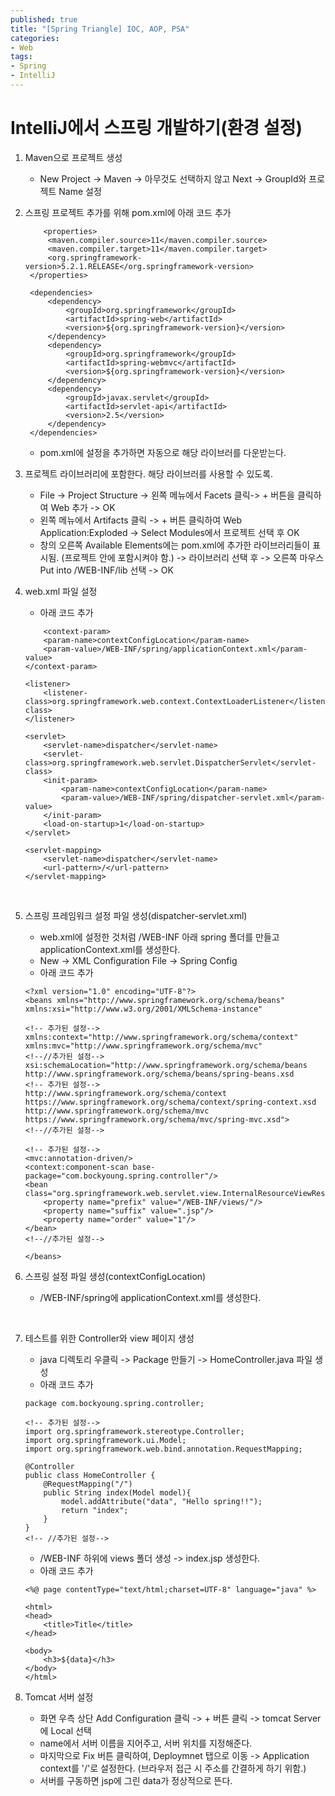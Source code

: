 ```yaml
---
published: true
title: "[Spring Triangle] IOC, AOP, PSA"
categories: 
- Web
tags:
- Spring
- IntelliJ
---
```


# IntelliJ에서 스프링 개발하기(환경 설정)

1. Maven으로 프로젝트 생성
   * New Project -> Maven -> 아무것도 선택하지 않고 Next -> GroupId와 프로젝트 Name 설정


2. 스프링 프로젝트 추가를 위해 pom.xml에 아래 코드 추가
   ```
       <properties>
        <maven.compiler.source>11</maven.compiler.source>
        <maven.compiler.target>11</maven.compiler.target>
        <org.springframework-version>5.2.1.RELEASE</org.springframework-version>
    </properties>

    <dependencies>
        <dependency>
            <groupId>org.springframework</groupId>
            <artifactId>spring-web</artifactId>
            <version>${org.springframework-version}</version>
        </dependency>
        <dependency>
            <groupId>org.springframework</groupId>
            <artifactId>spring-webmvc</artifactId>
            <version>${org.springframework-version}</version>
        </dependency>
        <dependency>
            <groupId>javax.servlet</groupId>
            <artifactId>servlet-api</artifactId>
            <version>2.5</version>
        </dependency>
    </dependencies>
    ```
    * pom.xml에 설정을 추가하면 자동으로 해당 라이브러를 다운받는다.

3. 프로젝트 라이브러리에 포함한다. 해당 라이브러를 사용할 수 있도록.
    * File -> Project Structure -> 왼쪽 메뉴에서 Facets 클릭-> + 버튼을 클릭하여 Web 추가 -> OK
    * 왼쪽 메뉴에서 Artifacts 클릭 -> + 버튼 클릭하여 Web Application:Exploded -> Select Modules에서 프로젝트 선택 후 OK
    * 창의 오른쪽 Available Elements에는 pom.xml에 추가한 라이브러리들이 표시됨. (프로젝트 안에 포함시켜야 함.) -> 라이브러리 선택 후 -> 오른쪽 마우스 Put into /WEB-INF/lib 선택 -> OK


4. web.xml 파일 설정
    * 아래 코드 추가
    ```
        <context-param>
        <param-name>contextConfigLocation</param-name>
        <param-value>/WEB-INF/spring/applicationContext.xml</param-value>
    </context-param>

    <listener>
        <listener-class>org.springframework.web.context.ContextLoaderListener</listener-class>
    </listener>

    <servlet>
        <servlet-name>dispatcher</servlet-name>
        <servlet-class>org.springframework.web.servlet.DispatcherServlet</servlet-class>
        <init-param>
            <param-name>contextConfigLocation</param-name>
            <param-value>/WEB-INF/spring/dispatcher-servlet.xml</param-value>
        </init-param>
        <load-on-startup>1</load-on-startup>
    </servlet>

    <servlet-mapping>
        <servlet-name>dispatcher</servlet-name>
        <url-pattern>/</url-pattern>
    </servlet-mapping>
    ```

<br />

5. 스프링 프레임워크 설정 파일 생성(dispatcher-servlet.xml)
    * web.xml에 설정한 것처럼 /WEB-INF 아래 spring 폴더를 만들고 applicationContext.xml를 생성한다.
    * New -> XML Configuration File -> Spring Config
    * 아래 코드 추가

    ```
    <?xml version="1.0" encoding="UTF-8"?>
    <beans xmlns="http://www.springframework.org/schema/beans" 
    xmlns:xsi="http://www.w3.org/2001/XMLSchema-instance"

    <!-- 추가된 설정-->
    xmlns:context="http://www.springframework.org/schema/context"
    xmlns:mvc="http://www.springframework.org/schema/mvc"
    <!--//추가된 설정-->
    xsi:schemaLocation="http://www.springframework.org/schema/beans http://www.springframework.org/schema/beans/spring-beans.xsd 
    <!-- 추가된 설정-->
    http://www.springframework.org/schema/context https://www.springframework.org/schema/context/spring-context.xsd http://www.springframework.org/schema/mvc https://www.springframework.org/schema/mvc/spring-mvc.xsd">
    <!--//추가된 설정-->

    <!-- 추가된 설정-->
    <mvc:annotation-driven/>
    <context:component-scan base-package="com.bockyoung.spring.controller"/>
    <bean class="org.springframework.web.servlet.view.InternalResourceViewResolver">
        <property name="prefix" value="/WEB-INF/views/"/>
        <property name="suffix" value=".jsp"/>
        <property name="order" value="1"/>
    </bean>
    <!--//추가된 설정-->

    </beans>
    ```

6. 스프링 설정 파일 생성(contextConfigLocation)
    * /WEB-INF/spring에 applicationContext.xml를 생성한다.

<br />

7. 테스트를 위한 Controller와 view 페이지 생성
    * java 디렉토리 우클릭 -> Package 만들기 -> HomeController.java 파일 생성
    * 아래 코드 추가

    ```
    package com.bockyoung.spring.controller;

    <!-- 추가된 설정-->
    import org.springframework.stereotype.Controller;
    import org.springframework.ui.Model;
    import org.springframework.web.bind.annotation.RequestMapping;

    @Controller
    public class HomeController {
        @RequestMapping("/")
        public String index(Model model){
            model.addAttribute("data", "Hello spring!!");
            return "index";
        }
    }
    <!-- //추가된 설정-->
    ```

    * /WEB-INF 하위에 views 폴더 생성 -> index.jsp 생성한다.
    * 아래 코드 추가
    
    ```
    <%@ page contentType="text/html;charset=UTF-8" language="java" %>
    
    <html>
    <head>
        <title>Title</title>
    </head>

    <body>
        <h3>${data}</h3>
    </body>
    </html>
    ``` 

8. Tomcat 서버 설정
    * 화면 우측 상단 Add Configuration 클릭 ->  + 버튼 클릭 -> tomcat Server에 Local 선택
    * name에서 서버 이름을 지어주고, 서버 위치를 지정해준다. 
    * 마지막으로 Fix 버튼 클릭하여, Deploymnet 탭으로 이동 -> Application context를 '/'로 설정한다. (브라우저 접근 시 주소를 간결하게 하기 위함.)
    * 서버를 구동하면 jsp에 그린 data가 정상적으로 뜬다.




    
